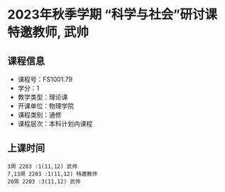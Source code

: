 # 2023年秋季学期 “科学与社会”研讨课 特邀教师, 武帅






## 课程信息

- 课程号：FS1001.79
- 学分：1
- 教学类型：理论课
- 开课单位：物理学院
- 课程类别：通修
- 课程层次：本科计划内课程

## 上课时间

```
3周 2203 :1(11,12) 武帅
7,13周 2203 :1(11,12) 特邀教师
20周 2203 :3(11,12) 武帅
```

